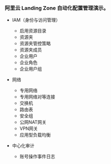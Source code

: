 ### 阿里云 Landing Zone 自动化配置管理演示。
- IAM（身份与访问管理）
  - 启用资源目录
  - 资源夹
  - 资源夹管控策略
  - 资源夹成员
  - 企业用户
  - 企业角色
  - 企业用户组

- 网络
  - 专用网络
  - 专用网络对等连接
  - 交换机
  - 路由表
  - 安全组
  - 公网NAT网关
  - VPN网关
  - 应用型负载均衡

- 中心化审计
  - 账号操作事件日志